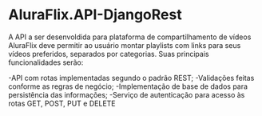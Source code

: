 # AluraFlix.API-DjangoRest


A API a ser desenvoldida para plataforma de compartilhamento de vídeos AluraFlix deve permitir ao usuário montar playlists com links para seus vídeos preferidos, separados por categorias. Suas principais funcionalidades serão:

-API com rotas implementadas segundo o padrão REST; 
-Validações feitas conforme as regras de negócio; 
-Implementação de base de dados para persistência das informações; 
-Serviço de autenticação para acesso às rotas GET, POST, PUT e DELETE

